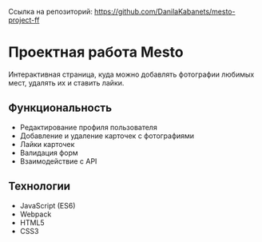 Ссылка на репозиторий: https://github.com/DanilaKabanets/mesto-project-ff
# Проектная работа Mesto
Интерактивная страница, куда можно добавлять фотографии любимых мест, удалять их и ставить лайки.

## Функциональность
- Редактирование профиля пользователя
- Добавление и удаление карточек с фотографиями
- Лайки карточек
- Валидация форм
- Взаимодействие с API

## Технологии
- JavaScript (ES6)
- Webpack
- HTML5
- CSS3
